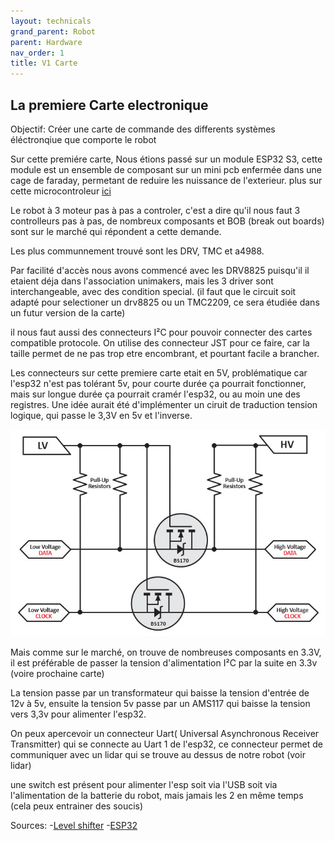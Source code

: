 ```yaml
---
layout: technicals
grand_parent: Robot
parent: Hardware
nav_order: 1
title: V1 Carte
---
```


## La premiere Carte electronique

Objectif: Créer une carte de commande des differents systèmes éléctronqiue que comporte le robot

<kicanvas-embed src="./V1_carte_files/MainBoardV1.kicad_sch" controls="basic"> </kicanvas-embed>

Sur cette premiére carte, Nous étions passé sur un module ESP32 S3, cette module est un ensemble de composant sur un mini pcb enfermée dans une cage de faraday, 
permetant de reduire les nuissance de l'exterieur. plus sur cette microcontroleur [ici](https://www.espressif.com/sites/default/files/documentation/esp32-s3_datasheet_en.pdf)

Le robot à 3 moteur pas à pas a controler, c'est a dire qu'il nous faut 3 controlleurs pas à pas, de nombreux composants et BOB (break out boards) sont sur le marché qui répondent a cette demande.

Les plus communnement trouvé sont les DRV, TMC et a4988.

Par facilité d'accès nous avons commencé avec les DRV8825 puisqu'il il etaient déja dans l'association unimakers, mais les 3 driver sont interchangeable, avec 
des condition special. (il faut que le circuit soit adapté pour selectioner un drv8825 ou un TMC2209, ce sera étudiée dans un futur version de la carte)

il nous faut aussi des connecteurs I²C pour pouvoir connecter des cartes compatible protocole. On utilise des connecteur JST pour ce faire, car la taille permet 
de ne pas trop etre encombrant, et pourtant facile a brancher.

Les connecteurs sur cette premiere carte etait en 5V, problématique car l'esp32 n'est pas tolérant 5v, pour courte durée ça pourrait fonctionner, mais sur 
longue durée ça pourrait cramér l'esp32, ou au moin une des registres.
Une idée aurait été d'implémenter un ciruit de traduction tension logique, qui passe le 3,3V en 5v et l'inverse.

![Illustration D'un level shifter](./V1_carte_files/logic-level-shifting-basics.jpg)

Mais comme sur le marché, on trouve de nombreuses composants en 3.3V, il est préférable de passer la tension d'alimentation I²C par la suite en 3.3v (voire prochaine carte)

La tension passe par un transformateur qui baisse la tension d'entrée de 12v à 5v, ensuite la tension 5v passe par un AMS117 qui baisse la tension vers 3,3v 
pour alimenter l'esp32.

On peux apercevoir un connecteur Uart( Universal Asynchronous Receiver Transmitter) qui se connecte au Uart 1 de l'esp32, ce connecteur permet de communiquer avec un lidar qui se trouve au dessus de notre robot (voir lidar)

une switch est présent pour alimenter l'esp soit via l'USB soit via l'alimentation de la batterie du robot, mais jamais les 2 en même temps (cela peux entrainer des soucis)

Sources:
-[Level shifter](https://www.digikey.com/en/blog/logic-level-shifting-basics)
-[ESP32](https://www.espressif.com/en/products/socs/esp32-s3)